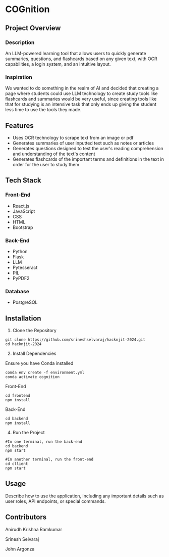 # COGnition

## Project Overview
### Description
An LLM-powered learning tool that allows users to quickly generate summaries, questions, and flashcards based on any given text, with OCR capabilities, a login system, and an intuitive layout.

### Inspiration
We wanted to do something in the realm of AI and decided that creating a page where students could use LLM technology to create study tools like flashcards and summaries would be very useful, since creating tools like that for studying is an intensive task that only ends up giving the student less time to use the tools they made.

## Features
- Uses OCR technology to scrape text from an image or pdf
- Generates summaries of user inputted text such as notes or articles
- Generates questions designed to test the user's reading comprehension and understanding of the text's content
- Generates flashcards of the important terms and definitions in the text in order for the user to study them 

## Tech Stack
### Front-End
- React.js
- JavaScript
- CSS
- HTML
- Bootstrap

### Back-End
- Python
- Flask
- LLM
- Pytesseract
- PIL
- PyPDF2

### Database
- PostgreSQL

## Installation

1. Clone the Repository
```
git clone https://github.com/srineshselvaraj/hacknjit-2024.git
cd hacknjit-2024
```
2. Install Dependencies

Ensure you have Conda installed
```
conda env create -f environment.yml
conda activate cognition

```

Front-End

```
cd frontend
npm install
```

Back-End

```
cd backend
npm install
```

4. Run the Project
```
#In one terminal, run the back-end
cd backend
npm start

#In another terminal, run the front-end
cd cllient
npm start
```

## Usage
Describe how to use the application, including any important details such as user roles, API endpoints, or special commands.

## Contributors

Anirudh Krishna Ramkumar

Srinesh Selvaraj 

John Argonza 


